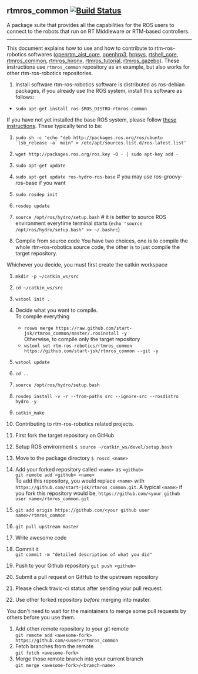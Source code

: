 rtmros_common  [![Build Status](https://travis-ci.org/start-jsk/rtmros_common.png)](https://travis-ci.org/start-jsk/rtmros_common)
-------------

A package suite that provides all the capabilities for the ROS users to connect to the robots that run on RT Middleware or RTM-based controllers.


--------------

This document explains how to use and how to contribute to rtm-ros-robotics softwares ([openrtm_aist_core](https://github.com/start-jsk/openrtm_aist_core), [openhrp3](https://github.com/start-jsk/openhrp3), [hrpsys](https://github.com/start-jsk/hrpsys), [rtshell_core](https://github.com/start-jsk/rtshell_core), [rtmros_common](https://github.com/start-jsk/rtmros_common), [rtmros_hironx](https://github.com/start-jsk/rtmros_hironx), [rtmros_tutorial](https://github.com/start-jsk/rtmros_turorial), [rtmros_gazebo](https://github.com/start-jsk/rtmros_gazebo)). These instructions use `rtmros_common` repository as an example, but also works for other rtm-ros-robotics repositories.

1. Install software
 rtm-ros-robotics software is distributed as ros-debian packages, if you already use the ROS system, install this software as follows:
 - `sudo apt-get install ros-$ROS_DISTRO-rtmros-common`
 
 If you have not yet installed the base ROS system, please follow [these instructions](http://wiki.ros.org/hydro/Installation/Ubuntu). These typically tend to be:  
  1. ``sudo sh -c 'echo "deb http://packages.ros.org/ros/ubuntu `lsb_release -a` main" > /etc/apt/sources.list.d/ros-latest.list'``  
  2. `wget http://packages.ros.org/ros.key -O - | sudo apt-key add -`  
  3. `sudo apt-get update`  
  4. `sudo apt-get update ros-hydro-ros-base` # you may use ros-groovy-ros-base if you want  
  5. `sudo rosdep init`  
  6. `rosdep update`  
  7. `source /opt/ros/hydro/setup.bash` # it is better to source ROS environment everytime terminal starts (`echo "source /opt/ros/hydro/setup.bash" >> ~/.bashrc`)  

2. Compile from source code
 You have two choices, one is to compile the whole rtm-ros-robotics source code, the other is to just compile the target repository.
 
 Whichever you decide, you must first create the catkin workspace
 1. `mkdir -p ~/catkin_ws/src`
 2. `cd ~/catkin_ws/src`
 3. `wstool init .`
 4. Decide what you want to compile.  
     To compile everything
     - `rosws merge https://raw.github.com/start-jsk/rtmros_common/master/.rosinstall -y`  
    Otherwise, to compile only the target repository
     - `wstool set rtm-ros-robotics/rtmros_common https://github.com/start-jsk/rtmros_common --git -y`
 5. `wstool update `
 6. `cd ..`
 7. `source /opt/ros/hydro/setup.bash`
 8. `rosdep install -v -r --from-paths src --ignore-src --rosdistro hydro -y`
 9. `catkin_make`

3. Contributing to rtm-ros-robotics related projects.
 1. First fork the target repository on GitHub
 2. Setup ROS environment
    `$ source ~/catkin_ws/devel/setup.bash`
 2. Move to the package directory
    `$ roscd <name>`
 3. Add your forked repository called `<name>` as `<github>`  
   `git remote add <github> <name>`  
   To add this repository, you would replace `<name>` with `https://github.com/start-jsk/rtmros_common.git`. A typical `<name>` if you fork this repository would be, `https://github.com/<your github user name>/rtmros_common.git`
 4. `git add origin https://github.com/<your github user name>/rtmros_common`
 6. `git pull upstream master`
 7. Write awesome code
 8. Commit it  
    `git commit -m "detailed description of what you did"`
 9. Push to your Github repository
    `git push <github>`
 10. Submit a pull request on GitHub to the upstream repository
 11. Please check travic-ci status after sending your pull request.

4. Use other forked repository *before* merging into master.

 You don't need to wait for the maintainers to merge some pull requests by others before you use them.
 1. Add other remote repository to your git remote  
   `git remote add <awesome-fork> https://github.com/<user>/rtmros_common`
 2. Fetch branches from the remote  
   `git fetch <awesome-fork>`
 3. Merge those remote branch into your current branch  
   `git merge <awesome-fork>/<branch-name>`

